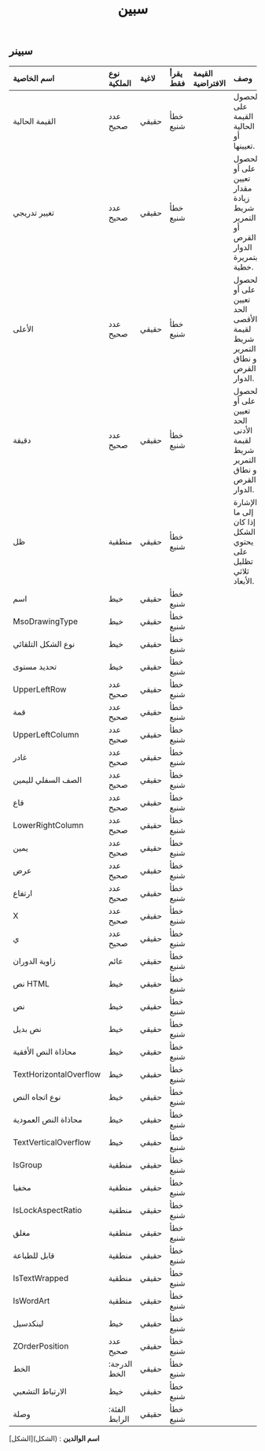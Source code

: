 ﻿---
title: سبين
second_title: Aspose.Cells Cloud Documen
type: docs
url: /ar/specification/model/spinner/
description: "Aspose.Cells مواصفات نموذج السحابة : سبينر. تعامل بسهولة مع Excel ومستندات جداول البيانات الأخرى التي تحتوي على ميزات مثل الفتح والتوليد والتحرير والتقسيم والدمج والمقارنة والتحويل"
weight: 50
---
## **سبينر**

 

| اسم الخاصية| نوع الملكية| لاغية| يقرأ فقط| القيمة الافتراضية| وصف|
|:- |:- |:- |:- |:- |:- |
| القيمة الحالية| عدد صحيح| حقيقي| خطأ شنيع|| الحصول على القيمة الحالية أو تعيينها.|
| تغيير تدريجي| عدد صحيح| حقيقي| خطأ شنيع|| الحصول على أو تعيين مقدار زيادة شريط التمرير أو القرص الدوار بتمريرة خطية.|
| الأعلى| عدد صحيح| حقيقي| خطأ شنيع|| الحصول على أو تعيين الحد الأقصى لقيمة شريط التمرير أو نطاق القرص الدوار.|
| دقيقة| عدد صحيح| حقيقي| خطأ شنيع|| الحصول على أو تعيين الحد الأدنى لقيمة شريط التمرير أو نطاق القرص الدوار.|
| ظل| منطقية| حقيقي| خطأ شنيع|| الإشارة إلى ما إذا كان الشكل يحتوي على تظليل ثلاثي الأبعاد.|
| اسم| خيط| حقيقي| خطأ شنيع|||
| MsoDrawingType| خيط| حقيقي| خطأ شنيع|||
| نوع الشكل التلقائي| خيط| حقيقي| خطأ شنيع|||
| تحديد مستوى| خيط| حقيقي| خطأ شنيع|||
| UpperLeftRow| عدد صحيح| حقيقي| خطأ شنيع|||
| قمة| عدد صحيح| حقيقي| خطأ شنيع|||
| UpperLeftColumn| عدد صحيح| حقيقي| خطأ شنيع|||
| غادر| عدد صحيح| حقيقي| خطأ شنيع|||
| الصف السفلي لليمين| عدد صحيح| حقيقي| خطأ شنيع|||
| قاع| عدد صحيح| حقيقي| خطأ شنيع|||
| LowerRightColumn| عدد صحيح| حقيقي| خطأ شنيع|||
| يمين| عدد صحيح| حقيقي| خطأ شنيع|||
| عرض| عدد صحيح| حقيقي| خطأ شنيع|||
| ارتفاع| عدد صحيح| حقيقي| خطأ شنيع|||
| X| عدد صحيح| حقيقي| خطأ شنيع|||
| ي| عدد صحيح| حقيقي| خطأ شنيع|||
| زاوية الدوران| عائم| حقيقي| خطأ شنيع|||
| نص HTML| خيط| حقيقي| خطأ شنيع|||
| نص| خيط| حقيقي| خطأ شنيع|||
| نص بديل| خيط| حقيقي| خطأ شنيع|||
| محاذاة النص الأفقية| خيط| حقيقي| خطأ شنيع|||
| TextHorizontalOverflow| خيط| حقيقي| خطأ شنيع|||
| نوع اتجاه النص| خيط| حقيقي| خطأ شنيع|||
| محاذاة النص العمودية| خيط| حقيقي| خطأ شنيع|||
| TextVerticalOverflow| خيط| حقيقي| خطأ شنيع|||
| IsGroup| منطقية| حقيقي| خطأ شنيع|||
| مخفيا| منطقية| حقيقي| خطأ شنيع|||
| IsLockAspectRatio| منطقية| حقيقي| خطأ شنيع|||
| مغلق| منطقية| حقيقي| خطأ شنيع|||
| قابل للطباعة| منطقية| حقيقي| خطأ شنيع|||
| IsTextWrapped| منطقية| حقيقي| خطأ شنيع|||
| IsWordArt| منطقية| حقيقي| خطأ شنيع|||
| لينكدسيل| خيط| حقيقي| خطأ شنيع|||
| ZOrderPosition| عدد صحيح| حقيقي| خطأ شنيع|||
| الخط| الدرجة: الخط| حقيقي| خطأ شنيع|||
| الارتباط التشعبي| خيط| حقيقي| خطأ شنيع|||
| وصلة| الفئة: الرابط| حقيقي| خطأ شنيع|||

**اسم الوالدين** : (الشكل)[الشكل]